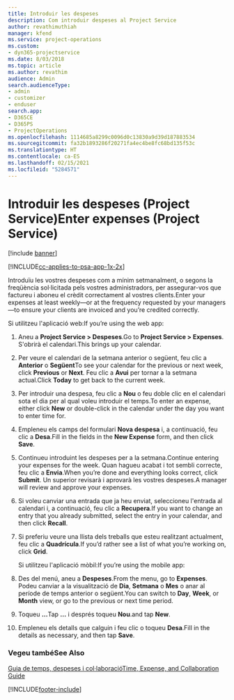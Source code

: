 ```yaml
---
title: Introduir les despeses
description: Com introduir despeses al Project Service
author: revathimuthiah
manager: kfend
ms.service: project-operations
ms.custom:
- dyn365-projectservice
ms.date: 8/03/2018
ms.topic: article
ms.author: revathim
audience: Admin
search.audienceType:
- admin
- customizer
- enduser
search.app:
- D365CE
- D365PS
- ProjectOperations
ms.openlocfilehash: 1114685a8299c0096d0c13830a9d39d187883534
ms.sourcegitcommit: fa32b1893286f20271fa4ec4be8fc68bd135f53c
ms.translationtype: HT
ms.contentlocale: ca-ES
ms.lasthandoff: 02/15/2021
ms.locfileid: "5284571"
---
```

# <a name="enter-expenses-project-service"></a><span data-ttu-id="f91f7-103">Introduir les despeses (Project Service)</span><span class="sxs-lookup"><span data-stu-id="f91f7-103">Enter expenses (Project Service)</span></span>

[!include [banner](../includes/psa-now-project-operations.md)]

[!INCLUDE[cc-applies-to-psa-app-1x-2x](../includes/cc-applies-to-psa-app-1x-2x.md)]

<span data-ttu-id="f91f7-104">Introduïu les vostres despeses com a mínim setmanalment, o segons la freqüència sol·licitada pels vostres administradors, per assegurar-vos que factureu i aboneu el crèdit correctament al vostres clients.</span><span class="sxs-lookup"><span data-stu-id="f91f7-104">Enter your expenses at least weekly—or at the frequency requested by your managers—to ensure your clients are invoiced and you’re credited correctly.</span></span>  
  
 <span data-ttu-id="f91f7-105">Si utilitzeu l'aplicació web:</span><span class="sxs-lookup"><span data-stu-id="f91f7-105">If you’re using the web app:</span></span>  
  
1. <span data-ttu-id="f91f7-106">Aneu a **Project Service > Despeses**.</span><span class="sxs-lookup"><span data-stu-id="f91f7-106">Go to **Project Service > Expenses**.</span></span> <span data-ttu-id="f91f7-107">S'obrirà el calendari.</span><span class="sxs-lookup"><span data-stu-id="f91f7-107">This brings up your calendar.</span></span>  
  
2. <span data-ttu-id="f91f7-108">Per veure el calendari de la setmana anterior o següent, feu clic a **Anterior** o **Següent**</span><span class="sxs-lookup"><span data-stu-id="f91f7-108">To see your calendar for the previous or next week, click **Previous** or **Next**.</span></span> <span data-ttu-id="f91f7-109">Feu clic a **Avui** per tornar a la setmana actual.</span><span class="sxs-lookup"><span data-stu-id="f91f7-109">Click **Today** to get back to the current week.</span></span>  
  
3. <span data-ttu-id="f91f7-110">Per introduir una despesa, feu clic a **Nou** o feu doble clic en el calendari sota el dia per al qual voleu introduir el temps.</span><span class="sxs-lookup"><span data-stu-id="f91f7-110">To enter an expense, either click **New** or double-click in the calendar under the day you want to enter time for.</span></span>  
  
4. <span data-ttu-id="f91f7-111">Empleneu els camps del formulari **Nova despesa** i, a continuació, feu clic a **Desa**.</span><span class="sxs-lookup"><span data-stu-id="f91f7-111">Fill in the fields in the **New Expense** form, and then click **Save**.</span></span>  
  
5. <span data-ttu-id="f91f7-112">Continueu introduint les despeses per a la setmana.</span><span class="sxs-lookup"><span data-stu-id="f91f7-112">Continue entering your expenses for the week.</span></span> <span data-ttu-id="f91f7-113">Quan hagueu acabat i tot sembli correcte, feu clic a **Envia**.</span><span class="sxs-lookup"><span data-stu-id="f91f7-113">When you’re done and everything looks correct, click **Submit**.</span></span> <span data-ttu-id="f91f7-114">Un superior revisarà i aprovarà les vostres despeses.</span><span class="sxs-lookup"><span data-stu-id="f91f7-114">A manager will review and approve your expenses.</span></span>  
  
6. <span data-ttu-id="f91f7-115">Si voleu canviar una entrada que ja heu enviat, seleccioneu l'entrada al calendari i, a continuació, feu clic a **Recupera**.</span><span class="sxs-lookup"><span data-stu-id="f91f7-115">If you want to change an entry that you already submitted, select the entry in your calendar, and then click **Recall**.</span></span>  
  
7. <span data-ttu-id="f91f7-116">Si preferiu veure una llista dels treballs que esteu realitzant actualment, feu clic a **Quadrícula**.</span><span class="sxs-lookup"><span data-stu-id="f91f7-116">If you’d rather see a list of what you’re working on, click **Grid**.</span></span>  
  
   <span data-ttu-id="f91f7-117">Si utilitzeu l'aplicació mòbil:</span><span class="sxs-lookup"><span data-stu-id="f91f7-117">If you’re using the mobile app:</span></span>  
  
8. <span data-ttu-id="f91f7-118">Des del menú, aneu a **Despeses**.</span><span class="sxs-lookup"><span data-stu-id="f91f7-118">From the menu, go to **Expenses**.</span></span>     <span data-ttu-id="f91f7-119">Podeu canviar a la visualització de **Dia**, **Setmana** o **Mes** o anar al període de temps anterior o següent.</span><span class="sxs-lookup"><span data-stu-id="f91f7-119">You can switch to **Day**, **Week**, or **Month** view, or go to the previous or next time period.</span></span>  
  
9. <span data-ttu-id="f91f7-120">Toqueu **...**</span><span class="sxs-lookup"><span data-stu-id="f91f7-120">Tap **…**</span></span> <span data-ttu-id="f91f7-121">i després toqueu **Nou**.</span><span class="sxs-lookup"><span data-stu-id="f91f7-121">and tap **New**.</span></span>  
  
10. <span data-ttu-id="f91f7-122">Empleneu els detalls que calguin i feu clic o toqueu **Desa**.</span><span class="sxs-lookup"><span data-stu-id="f91f7-122">Fill in the details as necessary, and then tap **Save**.</span></span>  
  
### <a name="see-also"></a><span data-ttu-id="f91f7-123">Vegeu també</span><span class="sxs-lookup"><span data-stu-id="f91f7-123">See Also</span></span>  
 [<span data-ttu-id="f91f7-124">Guia de temps, despeses i col·laboració</span><span class="sxs-lookup"><span data-stu-id="f91f7-124">Time, Expense, and Collaboration Guide</span></span>](../psa/time-expense-collaboration-guide.md)


[!INCLUDE[footer-include](../includes/footer-banner.md)]